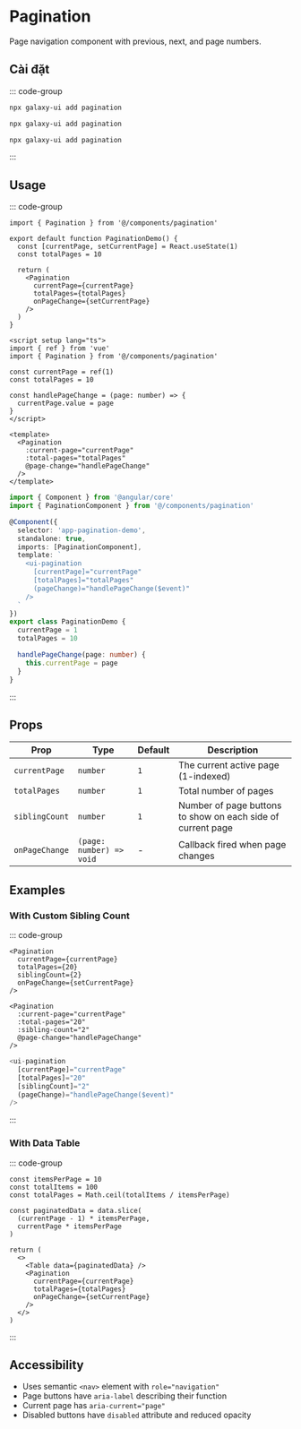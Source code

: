 # Pagination

Page navigation component with previous, next, and page numbers.

<ComponentPreview name="PaginationDemo">
  <template #preview>
    <DemoContainer>
      <PaginationDemo />
    </DemoContainer>
  </template>
  <template #code>

::: code-group
```vue [Vue]
<script setup lang="ts">
import { ref } from 'vue'
const currentPage = ref(1)
</script>

<template>
  <Pagination v-model="currentPage" :total="100" />
</template>
```

```tsx [React]
import { Pagination } from '@/components/ui/pagination'
export default function App() {
  return <Pagination />
}
```

```typescript [Angular]
@Component({
  template: `<ui-pagination [(page)]="page" />`
})
export class DemoComponent {
  page = 1;
}
```
:::

  </template>
</ComponentPreview>

## Cài đặt

::: code-group
```bash [React]
npx galaxy-ui add pagination
```

```bash [Vue]
npx galaxy-ui add pagination
```

```bash [Angular]
npx galaxy-ui add pagination
```
:::

## Usage

::: code-group
```tsx [React]
import { Pagination } from '@/components/pagination'

export default function PaginationDemo() {
  const [currentPage, setCurrentPage] = React.useState(1)
  const totalPages = 10

  return (
    <Pagination
      currentPage={currentPage}
      totalPages={totalPages}
      onPageChange={setCurrentPage}
    />
  )
}
```

```vue [Vue]
<script setup lang="ts">
import { ref } from 'vue'
import { Pagination } from '@/components/pagination'

const currentPage = ref(1)
const totalPages = 10

const handlePageChange = (page: number) => {
  currentPage.value = page
}
</script>

<template>
  <Pagination
    :current-page="currentPage"
    :total-pages="totalPages"
    @page-change="handlePageChange"
  />
</template>
```

```typescript [Angular]
import { Component } from '@angular/core'
import { PaginationComponent } from '@/components/pagination'

@Component({
  selector: 'app-pagination-demo',
  standalone: true,
  imports: [PaginationComponent],
  template: `
    <ui-pagination
      [currentPage]="currentPage"
      [totalPages]="totalPages"
      (pageChange)="handlePageChange($event)"
    />
  `
})
export class PaginationDemo {
  currentPage = 1
  totalPages = 10

  handlePageChange(page: number) {
    this.currentPage = page
  }
}
```
:::

## Props

| Prop | Type | Default | Description |
|------|------|---------|-------------|
| `currentPage` | `number` | `1` | The current active page (1-indexed) |
| `totalPages` | `number` | `1` | Total number of pages |
| `siblingCount` | `number` | `1` | Number of page buttons to show on each side of current page |
| `onPageChange` | `(page: number) => void` | - | Callback fired when page changes |

## Examples

### With Custom Sibling Count

::: code-group
```tsx [React]
<Pagination
  currentPage={currentPage}
  totalPages={20}
  siblingCount={2}
  onPageChange={setCurrentPage}
/>
```

```vue [Vue]
<Pagination
  :current-page="currentPage"
  :total-pages="20"
  :sibling-count="2"
  @page-change="handlePageChange"
/>
```

```typescript [Angular]
<ui-pagination
  [currentPage]="currentPage"
  [totalPages]="20"
  [siblingCount]="2"
  (pageChange)="handlePageChange($event)"
/>
```
:::

### With Data Table

::: code-group
```tsx [React]
const itemsPerPage = 10
const totalItems = 100
const totalPages = Math.ceil(totalItems / itemsPerPage)

const paginatedData = data.slice(
  (currentPage - 1) * itemsPerPage,
  currentPage * itemsPerPage
)

return (
  <>
    <Table data={paginatedData} />
    <Pagination
      currentPage={currentPage}
      totalPages={totalPages}
      onPageChange={setCurrentPage}
    />
  </>
)
```
:::

## Accessibility

- Uses semantic `<nav>` element with `role="navigation"`
- Page buttons have `aria-label` describing their function
- Current page has `aria-current="page"`
- Disabled buttons have `disabled` attribute and reduced opacity
